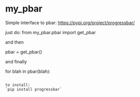 # my_pbar
Simple interface to pbar: https://pypi.org/project/progressbar/

just do:
from my_pbar.pbar import get_pbar

and then 

pbar = get_pbar()

and finally

for blah in pbar(blah):



~~~~~

to install:
`pip install progressbar`
